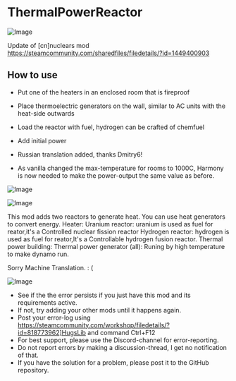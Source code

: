 # ThermalPowerReactor

![Image](https://i.imgur.com/buuPQel.png)

Update of [cn]nuclears mod
https://steamcommunity.com/sharedfiles/filedetails/?id=1449400903

## How to use



- Put one of the heaters in an enclosed room that is fireproof
- Place thermoelectric generators on the wall, similar to AC units with the heat-side outwards
- Load the reactor with fuel, hydrogen can be crafted of chemfuel
- Add initial power



- Russian translation added, thanks Dmitry6!
- As vanilla changed the max-temperature for rooms to 1000C, Harmony is now needed to make the power-output the same value as before.

![Image](https://i.imgur.com/pufA0kM.png)

	
![Image](https://i.imgur.com/Z4GOv8H.png)

This mod adds two reactors to generate heat. You can use heat generators to convert energy.
Heater:
Uranium reactor: uranium is used as fuel for reator,it's a Controlled nuclear fission reactor
Hydrogen reactor: hydrogen is used as fuel for reator,It's a Controllable hydrogen fusion reactor.
Thermal power building:
Thermal power generator (all): Runing by high temperature to make dynamo run.

Sorry Machine Translation.      : (

![Image](https://i.imgur.com/PwoNOj4.png)



-  See if the the error persists if you just have this mod and its requirements active.
-  If not, try adding your other mods until it happens again.
-  Post your error-log using https://steamcommunity.com/workshop/filedetails/?id=818773962]HugsLib and command Ctrl+F12
-  For best support, please use the Discord-channel for error-reporting.
-  Do not report errors by making a discussion-thread, I get no notification of that.
-  If you have the solution for a problem, please post it to the GitHub repository.


